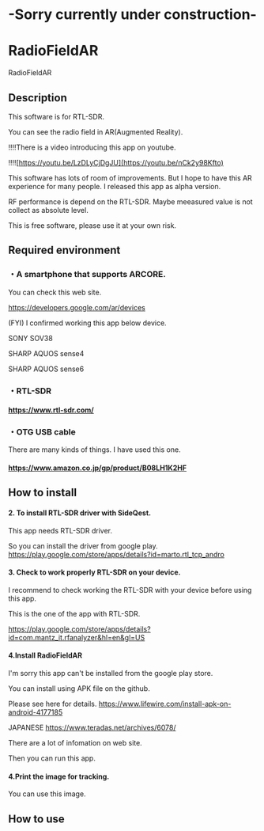 # -Sorry currently under construction-

# RadioFieldAR
RadioFieldAR


## Description

This software is for RTL-SDR.

You can see the radio field in AR(Augmented Reality).

!!!!There is a video introducing this app on youtube.

!!!![https://youtu.be/LzDLyCjDgJU](https://youtu.be/nCk2y98Kfto)

This software has lots of room of improvements.
But I hope to have this AR experience for many people.
I released this app as alpha version.

RF performance is depend on the RTL-SDR.
Maybe meeasured value is not collect as absolute level.

This is free software, please use it at your own risk.


## Required environment
### ・A smartphone that supports ARCORE.

You can check this web site.

https://developers.google.com/ar/devices

(FYI) I confirmed working this app below device.

SONY SOV38

SHARP AQUOS sense4

SHARP AQUOS sense6

### ・RTL-SDR

#### https://www.rtl-sdr.com/
  
### ・OTG USB cable

There are many kinds of things. I have used this one.
  
#### https://www.amazon.co.jp/gp/product/B08LH1K2HF

## How to install

#### 2. To install RTL-SDR driver with SideQest.
This app needs RTL-SDR driver.

So you can install the driver from google play.
https://play.google.com/store/apps/details?id=marto.rtl_tcp_andro

#### 3. Check to work properly RTL-SDR on your device.

I recommend to check working the RTL-SDR with your device before using this app.

This is the one of the app with RTL-SDR.

https://play.google.com/store/apps/details?id=com.mantz_it.rfanalyzer&hl=en&gl=US

#### 4.Install RadioFieldAR
I'm sorry this app can't be installed from the google play store.

You can install using APK file on the github.

Please see here for details.
https://www.lifewire.com/install-apk-on-android-4177185

JAPANESE
https://www.teradas.net/archives/6078/

There are a lot of infomation on web site.

Then you can run this app.

#### 4.Print the image for tracking.

You can use this image.



## How to use




